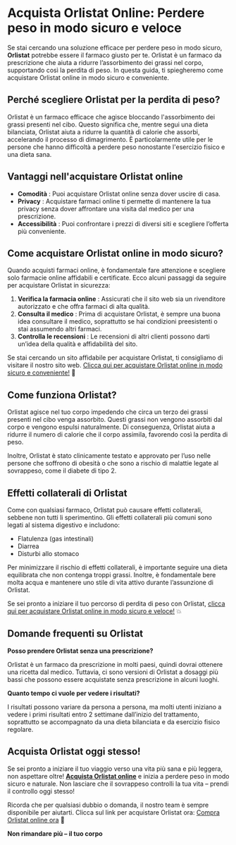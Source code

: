 # Acquista Orlistat Online: Perdere peso in modo sicuro e veloce

Se stai cercando una soluzione efficace per perdere peso in modo sicuro, **Orlistat** potrebbe essere il farmaco giusto per te. Orlistat è un farmaco da prescrizione che aiuta a ridurre l’assorbimento dei grassi nel corpo, supportando così la perdita di peso. In questa guida, ti spiegheremo come acquistare Orlistat online in modo sicuro e conveniente.

## Perché scegliere Orlistat per la perdita di peso?

Orlistat è un farmaco efficace che agisce bloccando l'assorbimento dei grassi presenti nel cibo. Questo significa che, mentre segui una dieta bilanciata, Orlistat aiuta a ridurre la quantità di calorie che assorbi, accelerando il processo di dimagrimento. È particolarmente utile per le persone che hanno difficoltà a perdere peso nonostante l'esercizio fisico e una dieta sana.

## Vantaggi nell'acquistare Orlistat online

- **Comodità** : Puoi acquistare Orlistat online senza dover uscire di casa.
- **Privacy** : Acquistare farmaci online ti permette di mantenere la tua privacy senza dover affrontare una visita dal medico per una prescrizione.
- **Accessibilità** : Puoi confrontare i prezzi di diversi siti e scegliere l’offerta più conveniente.

## Come acquistare Orlistat online in modo sicuro?

Quando acquisti farmaci online, è fondamentale fare attenzione e scegliere solo farmacie online affidabili e certificate. Ecco alcuni passaggi da seguire per acquistare Orlistat in sicurezza:

1. **Verifica la farmacia online** : Assicurati che il sito web sia un rivenditore autorizzato e che offra farmaci di alta qualità.
2. **Consulta il medico** : Prima di acquistare Orlistat, è sempre una buona idea consultare il medico, soprattutto se hai condizioni preesistenti o stai assumendo altri farmaci.
3. **Controlla le recensioni** : Le recensioni di altri clienti possono darti un’idea della qualità e affidabilità del sito.

Se stai cercando un sito affidabile per acquistare Orlistat, ti consigliamo di visitare il nostro sito web. [Clicca qui per acquistare Orlistat online in modo sicuro e conveniente!](https://tinyurl.com/buyorlistatbestprice) 💊

## Come funziona Orlistat?

Orlistat agisce nel tuo corpo impedendo che circa un terzo dei grassi presenti nel cibo venga assorbito. Questi grassi non vengono assorbiti dal corpo e vengono espulsi naturalmente. Di conseguenza, Orlistat aiuta a ridurre il numero di calorie che il corpo assimila, favorendo così la perdita di peso.

Inoltre, Orlistat è stato clinicamente testato e approvato per l’uso nelle persone che soffrono di obesità o che sono a rischio di malattie legate al sovrappeso, come il diabete di tipo 2.

## Effetti collaterali di Orlistat

Come con qualsiasi farmaco, Orlistat può causare effetti collaterali, sebbene non tutti li sperimentino. Gli effetti collaterali più comuni sono legati al sistema digestivo e includono:

- Flatulenza (gas intestinali)
- Diarrea
- Disturbi allo stomaco

Per minimizzare il rischio di effetti collaterali, è importante seguire una dieta equilibrata che non contenga troppi grassi. Inoltre, è fondamentale bere molta acqua e mantenere uno stile di vita attivo durante l’assunzione di Orlistat.

Se sei pronto a iniziare il tuo percorso di perdita di peso con Orlistat, [clicca qui per acquistare Orlistat online in modo sicuro e veloce!](https://tinyurl.com/buyorlistatbestprice) 💥

## Domande frequenti su Orlistat

**Posso prendere Orlistat senza una prescrizione?**

Orlistat è un farmaco da prescrizione in molti paesi, quindi dovrai ottenere una ricetta dal medico. Tuttavia, ci sono versioni di Orlistat a dosaggi più bassi che possono essere acquistate senza prescrizione in alcuni luoghi.

**Quanto tempo ci vuole per vedere i risultati?**

I risultati possono variare da persona a persona, ma molti utenti iniziano a vedere i primi risultati entro 2 settimane dall’inizio del trattamento, soprattutto se accompagnato da una dieta bilanciata e da esercizio fisico regolare.

## Acquista Orlistat oggi stesso!

Se sei pronto a iniziare il tuo viaggio verso una vita più sana e più leggera, non aspettare oltre! [**Acquista Orlistat online**](https://tinyurl.com/buyorlistatbestprice) e inizia a perdere peso in modo sicuro e naturale. Non lasciare che il sovrappeso controlli la tua vita – prendi il controllo oggi stesso!

Ricorda che per qualsiasi dubbio o domanda, il nostro team è sempre disponibile per aiutarti. Clicca sul link per acquistare Orlistat ora: [Compra Orlistat online ora](https://tinyurl.com/buyorlistatbestprice) 🌟

**Non rimandare più – il tuo corpo**
